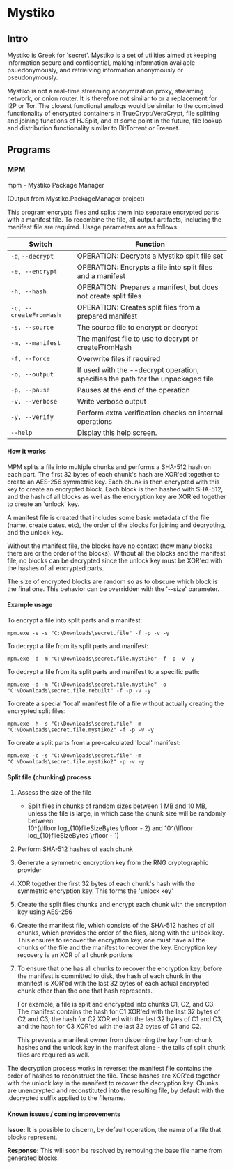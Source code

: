 # Mystiko

## Intro

Mystiko is Greek for 'secret'.  Mystiko is a set of utilities aimed at keeping
information secure and confidential, making information available
psuedonymously, and retrieiving information anonymously or pseudonymously.

Mystiko is not a real-time streaming anonymization proxy, streaming network, or
onion router.  It is therefore not similar to or a replacement for I2P or Tor.
The closest functional analogs would be similar to the combined functionality of
encrypted containers in TrueCrypt/VeraCrypt, file splitting and joining
functions of HJSplit, and at some point in the future, file lookup and
distribution functionality similar to BitTorrent or Freenet.

## Programs

### MPM

mpm - Mystiko Package Manager

(Output from Mystiko.PackageManager project)

This program encrypts files and splits them into separate encrypted parts with
a manifest file.  To recombine the file, all output artifacts, including the
manifest file are required.  Usage parameters are as follows:

Switch                 | Function
------                 | --------
`-d`, `--decrypt`      | OPERATION: Decrypts a Mystiko split file set
`-e, --encrypt`        | OPERATION: Encrypts a file into split files and a manifest
`-h, --hash`           | OPERATION: Prepares a manifest, but does not create split files
`-c, --createFromHash` | OPERATION: Creates split files from a prepared manifest
`-s, --source`         | The source file to encrypt or decrypt
`-m, --manifest`       | The manifest file to use to decrypt or createFromHash
`-f, --force`          | Overwrite files if required
`-o, --output`         | If used with the --decrypt operation, specifies the path for the unpackaged file
`-p, --pause`          | Pauses at the end of the operation
`-v, --verbose`        | Write verbose output
`-y, --verify`         | Perform extra verification checks on internal operations
`--help`               | Display this help screen.

#### How it works

MPM splits a file into multiple chunks and performs a SHA-512 hash on each
part.  The first 32 bytes of each chunk's hash are XOR'ed together to create
an AES-256 symmetric key.  Each chunk is then encrypted with this key to create
an encrypted block.  Each block is then hashed with SHA-512, and the hash of
all blocks as well as the encryption key are XOR'ed together to create an
'unlock' key.

A manifest file is created that includes some basic metadata of the file (name,
create dates, etc), the order of the blocks for joining and decrypting, and the
unlock key.

Without the manifest file, the blocks have no context (how many blocks there
are or the order of the blocks).  Without all the blocks and the manifest file,
no blocks can be decrypted since the unlock key must be XOR'ed with the hashes
of all encrypted parts.

The size of encrypted blocks are random so as to obscure which block is the
final one.  This behavior can be overridden with the '--size' parameter.

#### Example usage

To encrypt a file into split parts and a manifest:

`mpm.exe -e -s "C:\Downloads\secret.file" -f -p -v -y`


To decrypt a file from its split parts and manifest:

`mpm.exe -d -m "C:\Downloads\secret.file.mystiko" -f -p -v -y`


To decrypt a file from its split parts and manifest to a specific path:

`mpm.exe -d -m "C:\Downloads\secret.file.mystiko" -o "C:\Downloads\secret.file.rebuilt" -f -p -v -y`


To create a special 'local' manifest file of a file without actually creating the encrypted split files:

`mpm.exe -h -s "C:\Downloads\secret.file" -m "C:\Downloads\secret.file.mystiko2" -f -p -v -y`


To create a split parts from a pre-calculated 'local' manifest:

`mpm.exe -c -s "C:\Downloads\secret.file" -m "C:\Downloads\secret.file.mystiko2" -p -v -y`


#### Split file (chunking) process

1. Assess the size of the file
   * Split files in chunks of random sizes between 1 MB and 10 MB, unless the file is large, in which case the chunk size will be randomly between 	 
	 10^(\lfloor log_{10}fileSizeBytes \rfloor - 2) 
	 and 
	 10^(\lfloor log_{10}fileSizeBytes \rfloor - 1)

2. Perform SHA-512 hashes of each chunk

3. Generate a symmetric encryption key from the RNG cryptographic provider

4. XOR together the first 32 bytes of each chunk's hash with the symmetric encryption key.  This forms the 'unlock key'

5. Create the split files chunks and encrypt each chunk with the encryption key using AES-256

6. Create the manifest file, which consists of the SHA-512 hashes of all chunks, which provides the order of the files,
   along with the unlock key.  This ensures to recover the encryption key, one must have all the chunks of the file and
   the manifest to recover the key.  Encryption key recovery is an XOR of all chunk portions

7. To ensure that one has all chunks to recover the encryption key, before the manifest is committed to disk, the hash
   of each chunk in the manifest is XOR'ed with the last 32 bytes of each actual encrypted chunk other than the one that
   hash represents.

   For example, a file is split and encrypted into chunks C1, C2, and C3.
   The manifest contains the hash for C1 XOR'ed with the last 32 bytes of C2 and C3,
   the hash for C2 XOR'ed with the last 32 bytes of C1 and C3, and
   the hash for C3 XOR'ed with the last 32 bytes of C1 and C2.

   This prevents a manifest owner from discerning the key from chunk hashes and the unlock key in the manifest alone - 
   the tails of split chunk files are required as well.

The decryption process works in reverse: the manifest file contains the order of hashes to reconstruct the file.
These hashes are XOR'ed together with the unlock key in the manifest to recover the decryption key.  Chunks are
unencrypted and reconstituted into the resulting file, by default with the .decrypted suffix applied to the filename.


#### Known issues / coming improvements

**Issue:** It is possible to discern, by default operation, the name of a file that
blocks represent.

**Response:** This will soon be resolved by removing the base file name from
generated blocks.
